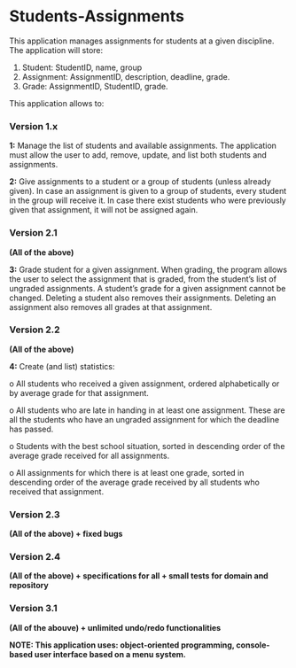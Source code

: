 # Students-Assignments
This application manages assignments for students at a given discipline. The application
will store:

1. Student: StudentID, name, group
2. Assignment: AssignmentID, description, deadline, grade.
3. Grade: AssignmentID, StudentID, grade.

This application allows to:

### Version 1.x

  **1:** Manage the list of students and available assignments. The application must allow the user to add, remove, update, and list both students and assignments.

  **2:** Give assignments to a student or a group of students (unless already given). In case an
assignment is given to a group of students, every student in the group will receive it. In case there exist students who were previously given that assignment, it will not be assigned again.

### Version 2.1

**(All of the above)**

  **3:** Grade student for a given assignment. When grading, the program allows the user to select the assignment that is graded, from the student’s list of ungraded assignments. A student’s grade for a given assignment cannot be changed. Deleting a student also removes their assignments. Deleting an assignment also removes all grades at that assignment.

### Version 2.2

**(All of the above)**

  **4:** Create (and list) statistics:

o All students who received a given assignment, ordered alphabetically or by average grade for that assignment.

o All students who are late in handing in at least one assignment. These are all the students who have an ungraded assignment for which the deadline has passed.

o Students with the best school situation, sorted in descending order of the average grade received for all assignments.

o All assignments for which there is at least one grade, sorted in descending order of the average grade received by all students who received that assignment.

### Version 2.3

**(All of the above) + fixed bugs**

### Version 2.4

**(All of the above) + specifications for all + small tests for domain and repository**

### Version 3.1

**(All of the abouve) + unlimited undo/redo functionalities**

**NOTE: This application uses: object-oriented programming, console-based user interface based on a menu system.**
